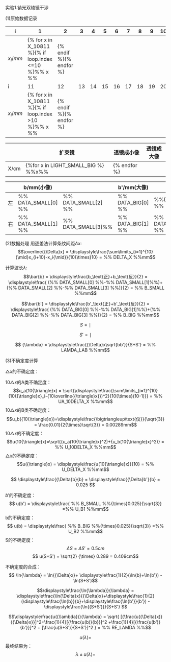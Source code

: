 实验1.钠光双棱镜干涉

(1)原始数据记录

| i        | 1    | 2    | 3    | 4    | 5    | 6    | 7    | 8    | 9    | 10   |
| -------- | ---- | ---- | ---- | ---- | ---- | ---- | ---- | ---- | ---- | ---- |
| $x_i/mm$ |{% for x in X_10811 %}{% if loop.index <=10 %}%% x %%|{% endif %}{% endfor %}
| i        | 11   | 12   | 13   | 14   | 15   | 16   | 17   | 18   | 19   | 20   |
| $x_i/mm$ |{% for x in X_10811 %}{% if loop.index >10 %}%% x %%|{% endif %}{% endfor %}

|      | 扩束镜 | 透镜成小像 | 透镜成大像 |
| ---- | ------ | ---------- | ---------- |
| X/cm |{%for x in LIGHT_SMALL_BIG %} %%x%% |{% endfor %}

|      | b/mm(小像) |      | b'/mm(大像) |      |
| ---- | ---------- | ---- | ----------- | ---- |
| 左   |%% DATA_SMALL[0] %% |%% DATA_SMALL[2] %% |%% DATA_BIG[0] %% | %%DATA_BIG[2] %%
| 右   | %% DATA_SMALL[1] %% |%% DATA_SMALL[3]%% | %%  DATA_BIG[1] %% | %% DATA_BIG[3] %%

(2)数据处理
用逐差法计算条纹间距${\Delta}x$:
$$\overline{{\Delta}x} = \displaystyle\frac{\sum\limits_{i=1}^{10}{\mid}x_{i+10}-x_i{\mid}}{10{\times}10} = %% DELTA_X %%mm$$

计算波长$\lambda$:
$$\bar{b} = \displaystyle\frac{b_\text{正}+b_\text{反}}{2} = \displaystyle\frac{ (%% DATA_SMALL[0] %%-%% DATA_SMALL[1]%%)+(%% DATA_SMALL[2] %%-%% DATA_SMALL[3] %%)}{2} = %% B_SMALL %%mm$$

$$\bar{b'} = \displaystyle\frac{b'_\text{正}+b'_\text{反}}{2} = \displaystyle\frac{ (%% DATA_BIG[0] %%-%% DATA_BIG[1]%%)+(%% DATA_BIG[2] %%-%% DATA_BIG[3] %%)}{2} = %% B_BIG %%mm$$

$$ S ={\mid} %% LIGHT_SMALL_BIG[0] %% - %% LIGHT_SMALL_BIG[1] %% {\mid}= %% S_SMALL %%cm$$

$$ S' ={\mid} %% LIGHT_SMALL_BIG[0] %% - %% LIGHT_SMALL_BIG[2] %% {\mid}= %% S_BIG %%cm$$

$$ {\lambda} = \displaystyle\frac{{\Delta}x\sqrt{bb'}}{S+S'} = %% LAMDA_LAB %%nm$$

(3)不确定度计算

${\triangle}x$的不确定度：

$10{\triangle}x$的A类不确定度：
$$u_a(10{\triangle}x) = \sqrt{\displaystyle\frac{\sum\limits_{i=1}^{10} (10{{\triangle}x}_i-{10\overline{{\triangle}x}})^2}{10{\times}(10-1)}} = %% UA_10DELTA_X %%mm$$
$10{\triangle}x$的B类不确定度：
$$u_b({10{\triangle}x})=\displaystyle\frac{\bigtriangleup\text{仪}}{\sqrt{3}}
= \frac{0.01}{2{\times}\sqrt{3}} = 0.00289mm$$
$10{\triangle}x$的不确定度：
$$u(10{\triangle}x)=\sqrt{{u_a(10{\triangle}x}^2)+{u_b(10{\triangle}x}^2)} = %% U_10DELTA_X %%mm$$
${\triangle}x$的不确定度：
$$u({\triangle}x) = \displaystyle\frac{u(10{\triangle}x)}{10} = %% U_DELTA_X %%mm$$

$$ \displaystyle\frac{{\Delta}b}{b} = \displaystyle\frac{{\Delta}b'}{b} = 0.025 $$

$b'$的不确定度：
$$ u(b') = \displaystyle\frac{ %% B_SMALL %%{\times}0.025}{\sqrt{3}} =%% U_B1 %%mm$$
b的不确定度：
$$ u(b) = \displaystyle\frac{ %% B_BIG %%{\times}0.025}{\sqrt{3}} =%% U_B2 %%mm$$
S的不确定度：
$${\Delta}S = {\Delta}S' = 0.5cm$$
$$ u(S+S') = \sqrt{2} {\times} 0.289 = 0.409cm$$

不确定度的合成：
$$ \ln{\lambda} = \ln{{\Delta}x}+ \displaystyle\frac{1}{2}(\ln{b}+\ln{b'}) - \ln(S+S')$$

$$\displaystyle\frac{\ln{\lambda}}{\lambda} = \displaystyle\frac{\ln{\Delta}x}{{\Delta}x}+\displaystyle\frac{1}{2}(\displaystyle\frac{\ln{b}}{b}+\displaystyle\frac{\ln{b'}}{b'}) - \displaystyle\frac{\ln{(S+S')}}{S+S'} $$

$$\displaystyle\frac{u({\lambda})}{\lambda} = \sqrt{ [{\frac{u({\Delta}x)}{{\Delta}x}}]^2+\frac{1}{4}[{\frac{u(b)}{b}}]^2 +\frac{1}{4}[{\frac{u(b')}{b'}}]^2 + [\frac{u(S+S')}{S+S'}]^2   } = %% RE_LAMDA %%$$

$$ u({\lambda}) = %% U_LAMDA %% nm$$
最终结果为：
$$ {\lambda}{\pm}{u({\lambda})} = %% RESULT_LAMDA %% {\pm} %% RESULT_U_LAMDA %% nm $$